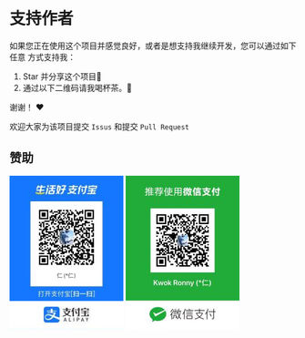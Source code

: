 
# 支持作者

如果您正在使用这个项目并感觉良好，或者是想支持我继续开发，您可以通过如下任意 方式支持我：

1. Star 并分享这个项目🚀
2. 通过以下二维码请我喝杯茶。🍵

谢谢！ ❤️

欢迎大家为该项目提交 `Issus` 和提交 `Pull Request`

## 赞助

![](./assets/alipay.jpg)
![](./assets/wechat_pay.jpg)